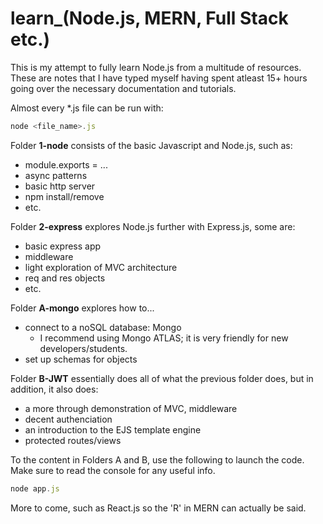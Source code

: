 # learn_(Node.js, MERN, Full Stack etc.)

This is my attempt to fully learn Node.js from a multitude of resources. These are notes that I have typed myself having spent atleast 15+ hours going over the necessary documentation and tutorials.

Almost every *.js file can be run with:
```javascript
node <file_name>.js
```

Folder <b>1-node</b> consists of the basic Javascript and Node.js, such as:
* module.exports = ...
* async patterns
* basic http server
* npm install/remove
* etc.

Folder <b>2-express</b> explores Node.js further with Express.js, some are: 
* basic express app
* middleware
* light exploration of MVC architecture
* req and res objects
* etc.

Folder <b>A-mongo</b> explores how to...
* connect to a noSQL database: Mongo
  * I recommend using Mongo ATLAS; it is very friendly for new developers/students.
* set up schemas for objects

Folder <b>B-JWT</b> essentially does all of what the previous folder does, but in addition, it also does:
* a more through demonstration of MVC, middleware
* decent authenciation
* an introduction to the EJS template engine
* protected routes/views

To the content in Folders A and B, use the following to launch the code. Make sure to read the console for any useful info.
```javascript
node app.js
```

More to come, such as React.js so the 'R' in MERN can actually be said.
